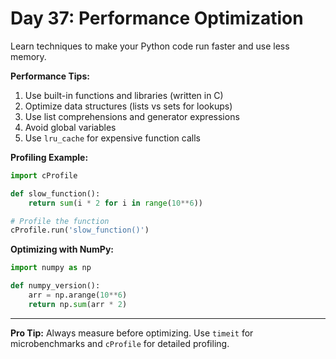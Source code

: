 # Day 37: Performance Optimization

Learn techniques to make your Python code run faster and use less memory.

**Performance Tips:**
1. Use built-in functions and libraries (written in C)
2. Optimize data structures (lists vs sets for lookups)
3. Use list comprehensions and generator expressions
4. Avoid global variables
5. Use `lru_cache` for expensive function calls

**Profiling Example:**
```python
import cProfile

def slow_function():
    return sum(i * 2 for i in range(10**6))

# Profile the function
cProfile.run('slow_function()')
```

**Optimizing with NumPy:**
```python
import numpy as np

def numpy_version():
    arr = np.arange(10**6)
    return np.sum(arr * 2)
```

---
**Pro Tip:**
Always measure before optimizing. Use `timeit` for microbenchmarks and `cProfile` for detailed profiling.
